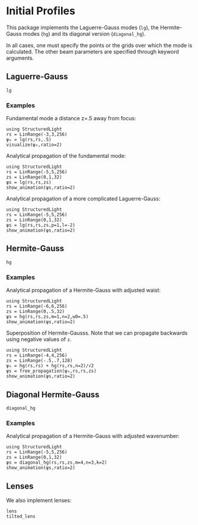 # Initial Profiles

This package implements the Laguerre-Gauss modes (`lg`), the Hermite-Gauss modes (`hg`) and its diagonal version (`diagonal_hg`).

In all cases, one must specify the points or the grids over which the mode is calculated. The other beam parameters are specified through keyword arguments.

## Laguerre-Gauss

```@docs
lg
```

### Examples

Fundamental mode a distance z=.5 away from focus:
```@example
using StructuredLight
rs = LinRange(-3,3,256)
ψ₀ = lg(rs,rs,.5)
visualize(ψ₀,ratio=2)
```

Analytical propagation of the fundamental mode:
```@example
using StructuredLight
rs = LinRange(-5,5,256) 
zs = LinRange(0,1,32)
ψs = lg(rs,rs,zs) 
show_animation(ψs,ratio=2)
```

Analytical propagation of a more complicated Laguerre-Gauss:
```@example
using StructuredLight
rs = LinRange(-5,5,256) 
zs = LinRange(0,1,32)
ψs = lg(rs,rs,zs,p=1,l=-2)
show_animation(ψs,ratio=2)
```

## Hermite-Gauss


```@docs
hg
```

### Examples

Analytical propagation of a Hermite-Gauss with adjusted waist:
```@example
using StructuredLight
rs = LinRange(-6,6,256) 
zs = LinRange(0,.5,32)
ψs = hg(rs,rs,zs,m=1,n=2,w0=.5)
show_animation(ψs,ratio=2)
```

Superposition of Hermite-Gausss. Note that we can propagate backwards using negative values of `z`.
```@example
using StructuredLight
rs = LinRange(-4,4,256) 
zs = LinRange(-.5,.7,128)
ψ₀ = hg(rs,rs) + hg(rs,rs,n=2)/√2
ψs = free_propagation(ψ₀,rs,rs,zs)
show_animation(ψs,ratio=2)
```

## Diagonal Hermite-Gauss

```@docs
diagonal_hg
```

### Examples

Analytical propagation of a Hermite-Gauss with adjusted wavenumber:
```@example
using StructuredLight
rs = LinRange(-5,5,256) 
zs = LinRange(0,1,32)
ψs = diagonal_hg(rs,rs,zs,m=4,n=3,k=2)
show_animation(ψs,ratio=2)
```

## Lenses

We also implement lenses:

```@docs
lens
tilted_lens
```